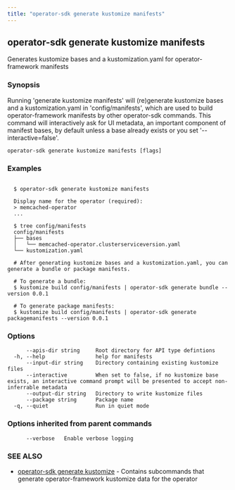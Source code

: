 ```yaml
---
title: "operator-sdk generate kustomize manifests"
---
```

## operator-sdk generate kustomize manifests

Generates kustomize bases and a kustomization.yaml for operator-framework manifests

### Synopsis


Running 'generate kustomize manifests' will (re)generate kustomize bases and a kustomization.yaml in
'config/manifests', which are used to build operator-framework manifests by other operator-sdk commands.
This command will interactively ask for UI metadata, an important component of manifest bases,
by default unless a base already exists or you set '--interactive=false'.


```
operator-sdk generate kustomize manifests [flags]
```

### Examples

```

  $ operator-sdk generate kustomize manifests

  Display name for the operator (required):
  > memcached-operator
  ...

  $ tree config/manifests
  config/manifests
  ├── bases
  │   └── memcached-operator.clusterserviceversion.yaml
  └── kustomization.yaml

  # After generating kustomize bases and a kustomization.yaml, you can generate a bundle or package manifests.

  # To generate a bundle:
  $ kustomize build config/manifests | operator-sdk generate bundle --version 0.0.1

  # To generate package manifests:
  $ kustomize build config/manifests | operator-sdk generate packagemanifests --version 0.0.1

```

### Options

```
      --apis-dir string     Root directory for API type defintions
  -h, --help                help for manifests
      --input-dir string    Directory containing existing kustomize files
      --interactive         When set to false, if no kustomize base exists, an interactive command prompt will be presented to accept non-inferrable metadata
      --output-dir string   Directory to write kustomize files
      --package string      Package name
  -q, --quiet               Run in quiet mode
```

### Options inherited from parent commands

```
      --verbose   Enable verbose logging
```

### SEE ALSO

* [operator-sdk generate kustomize](../operator-sdk_generate_kustomize)	 - Contains subcommands that generate operator-framework kustomize data for the operator

